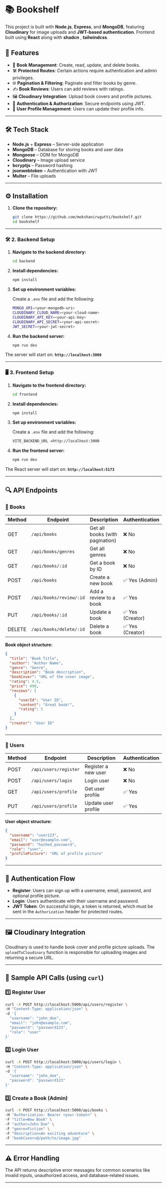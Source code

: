 # 📚 Bookshelf

This project is  built with **Node.js**, **Express**, and **MongoDB**, featuring **Cloudinary** for image uploads and **JWT-based authentication**. Frontend built using **React** along with **shadcn** , **tailwindcss**.

## 🚀 Features

- 📖 **Book Management**: Create, read, update, and delete books.
- 🛠️ **Protected Routes**: Certain actions require authentication and admin privileges.
- 🌐 **Pagination & Filtering**: Paginate and filter books by genre.
- ✍️ **Book Reviews**: Users can add reviews with ratings.
- 🖼️ **Cloudinary Integration**: Upload book covers and profile pictures.
- 🔐 **Authentication & Authorization**: Secure endpoints using JWT.
- 👤 **User Profile Management**: Users can update their profile info.

---

## 🛠️ Tech Stack

- **Node.js** + **Express** – Server-side application
- **MongoDB** – Database for storing books and user data
- **Mongoose** – ODM for MongoDB
- **Cloudinary** – Image upload service
- **bcryptjs** – Password hashing
- **jsonwebtoken** – Authentication with JWT
- **Multer** – File uploads
---

## ⚙️ Installation

1. **Clone the repository:**

   ```bash
   git clone https://github.com/mokshanirugutti/bookshelf.git
   cd bookshelf
   ```

---

### 🛠️ 2. Backend Setup

1. **Navigate to the backend directory:**

   ```bash
   cd backend
   ```

2. **Install dependencies:**

   ```bash
   npm install
   ```

3. **Set up environment variables:**  

   Create a `.env` file and add the following:

   ```bash
   MONGO_URI=<your-mongodb-uri>
   CLOUDINARY_CLOUD_NAME=<your-cloud-name>
   CLOUDINARY_API_KEY=<your-api-key>
   CLOUDINARY_API_SECRET=<your-api-secret>
   JWT_SECRET=<your-jwt-secret>
   ```

4. **Run the backend server:**

   ```bash
   npm run dev
   ```

The server will start on: **`http://localhost:3000`**

---

### 🖥️ 3. Frontend Setup

1. **Navigate to the frontend directory:**

   ```bash
   cd frontend
   ```

2. **Install dependencies:**

   ```bash
   npm install
   ```
3. **Set up environment variables:**

   Create a `.env` file and add the following:

   ```bash
   VITE_BACKEND_URL =http://localhost:3000 
   ```


4. **Run the frontend server:**

   ```bash
   npm run dev
   ```

The React server will start on: **`http://localhost:5173`**

---


## 🔍 API Endpoints

### 📖 Books

| Method | Endpoint           | Description                          | Authentication |
|--------|--------------------|--------------------------------------|----------------|
| GET    | `/api/books`       | Get all books (with pagination)       | ❌ No          |
| GET    | `/api/books/genres`| Get all genres                        | ❌ No          |
| GET    | `/api/books/:id`   | Get a book by ID                      | ❌ No          |
| POST   | `/api/books`       | Create a new book                     | ✅ Yes (Admin) |
| POST   | `/api/books/review/:id` | Add a review to a book          | ✅ Yes        |
| PUT    | `/api/books/:id`   | Update a book                        | ✅ Yes (Creator) |
| DELETE | `/api/books/delete/:id`| Delete a book                   | ✅ Yes (Creator) |

**Book object structure:**

```json
{
  "title": "Book Title",
  "author": "Author Name",
  "genre": "Genre",
  "description": "Book description",
  "bookCover": "URL of the cover image",
  "rating": 4.5,
  "price": 499,
  "reviews": [
    {
      "userId": "User ID",
      "content": "Great book!",
      "rating": 5
    }
  ],
  "creator": "User ID"
}
```

---

### 👤 Users

| Method | Endpoint            | Description              | Authentication |
|--------|---------------------|--------------------------|----------------|
| POST   | `/api/users/register`| Register a new user       | ❌ No          |
| POST   | `/api/users/login`   | Login user                | ❌ No          |
| GET    | `/api/users/profile` | Get user profile          | ✅ Yes        |
| PUT    | `/api/users/profile` | Update user profile       | ✅ Yes        |

**User object structure:**

```json
{
  "username": "user123",
  "email": "user@example.com",
  "password": "hashed_password",
  "role": "user",
  "profilePicture": "URL of profile picture"
}
```

---

## 🔑 Authentication Flow

- **Register**: Users can sign up with a username, email, password, and optional profile picture.  
- **Login**: Users authenticate with their username and password.  
- **JWT Token**: On successful login, a token is returned, which must be sent in the `Authorization` header for protected routes.

---

## 🖼️ Cloudinary Integration

Cloudinary is used to handle book cover and profile picture uploads. The `uploadToCloudinary` function is responsible for uploading images and returning a secure URL.

---

## 🧪 Sample API Calls (using `curl`)

### 1️⃣ **Register User**

```bash
curl -X POST http://localhost:5000/api/users/register \
-H "Content-Type: application/json" \
-d '{
  "username": "john_doe",
  "email": "john@example.com",
  "password": "password123",
  "role": "user"
}'
```

### 2️⃣ **Login User**

```bash
curl -X POST http://localhost:5000/api/users/login \
-H "Content-Type: application/json" \
-d '{
  "username": "john_doe",
  "password": "password123"
}'
```

### 3️⃣ **Create a Book (Admin)**

```bash
curl -X POST http://localhost:5000/api/books \
-H "Authorization: Bearer <your-token>" \
-F "title=New Book" \
-F "author=John Doe" \
-F "genre=Fiction" \
-F "description=An exciting adventure" \
-F "bookCover=@/path/to/image.jpg"
```

---

## ⚠️ Error Handling

The API returns descriptive error messages for common scenarios like invalid inputs, unauthorized access, and database-related issues.

---
